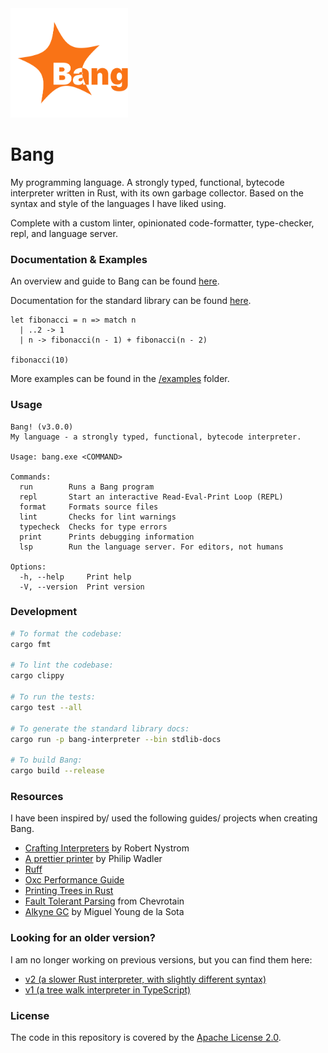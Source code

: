 <img src="./logo.svg" height="175px">

# Bang

My programming language. A strongly typed, functional, bytecode interpreter written in Rust, with its own garbage collector.
Based on the syntax and style of the languages I have liked using.

Complete with a custom linter, opinionated code-formatter, type-checker, repl, and language server.

### Documentation & Examples

An overview and guide to Bang can be found [here](./docs/guide.md).

Documentation for the standard library can be found [here](./docs/stdlib_docs.md).

```bang
let fibonacci = n => match n
  | ..2 -> 1
  | n -> fibonacci(n - 1) + fibonacci(n - 2)

fibonacci(10)
```

More examples can be found in the [/examples](./examples/) folder.

### Usage

```
Bang! (v3.0.0)
My language - a strongly typed, functional, bytecode interpreter.

Usage: bang.exe <COMMAND>

Commands:
  run        Runs a Bang program
  repl       Start an interactive Read-Eval-Print Loop (REPL)
  format     Formats source files
  lint       Checks for lint warnings
  typecheck  Checks for type errors
  print      Prints debugging information
  lsp        Run the language server. For editors, not humans

Options:
  -h, --help     Print help
  -V, --version  Print version
```

### Development

```sh
# To format the codebase:
cargo fmt

# To lint the codebase:
cargo clippy

# To run the tests:
cargo test --all

# To generate the standard library docs:
cargo run -p bang-interpreter --bin stdlib-docs

# To build Bang:
cargo build --release
```

### Resources

I have been inspired by/ used the following guides/ projects when creating Bang.

- [Crafting Interpreters](https://craftinginterpreters.com/) by Robert Nystrom
- [A prettier printer](https://homepages.inf.ed.ac.uk/wadler/papers/prettier/prettier.pdf) by Philip Wadler
- [Ruff](https://github.com/astral-sh/ruff)
- [Oxc Performance Guide](https://oxc-project.github.io/docs/learn/performance.html)
- [Printing Trees in Rust](https://www.georgevreilly.com/blog/2023/01/24/TreeInRust2PrintingTrees.html)
- [Fault Tolerant Parsing](https://chevrotain.io/docs/tutorial/step4_fault_tolerance.html) from Chevrotain
- [Alkyne GC](https://mcyoung.xyz/2022/06/07/alkyne-gc/) by Miguel Young de la Sota

### Looking for an older version?

I am no longer working on previous versions, but you can find them here:

- [v2 (a slower Rust interpreter, with slightly different syntax)](https://github.com/brownben/bang2)
- [v1 (a tree walk interpreter in TypeScript)](https://github.com/brownben/bang/releases/tag/JS)

### License

The code in this repository is covered by the [Apache License 2.0](./LICENSE).
